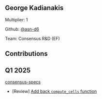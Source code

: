 ## George Kadianakis
Multiplier: 1

Github: [@asn-d6](https://github.com/asn-d6)

Team: Consensus R&D (EF)

## Contributions
## Q1 2025

[consensus-specs](https://github.com/ethereum/consensus-specs)
* [Review] [Add back `compute_cells` function](https://github.com/ethereum/consensus-specs/pull/4128#pullrequestreview-2612124309)
